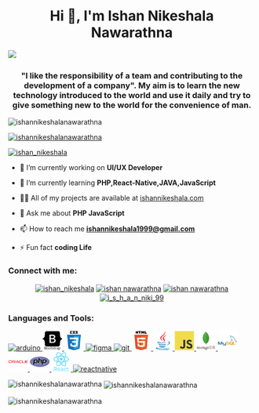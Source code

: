 
<h1 align="center">Hi 👋, I'm Ishan Nikeshala Nawarathna</h1>

<img src="https://camo.githubusercontent.com/a93031e8b1d874c7d1f76754c67db6530b3087117e7e5ca4dd9c0d903d53efaf/68747470733a2f2f7170682e6366322e71756f726163646e2e6e65742f6d61696e2d71696d672d6661376234626463336232663733653734396535633263363436643461653133">

<h3 align="center">"I like the responsibility of a team and contributing to the development of a company". My aim is to learn the new technology introduced to the world and use it daily and try to give something new to the world for the convenience of man.</h3>

<p align="left"> <img src="https://komarev.com/ghpvc/?username=ishannikeshalanawarathna&label=Profile%20views&color=0e75b6&style=flat" alt="ishannikeshalanawarathna" /> </p>

<p align="left"> <a href="https://github.com/ryo-ma/github-profile-trophy"><img src="https://github-profile-trophy.vercel.app/?username=ishannikeshalanawarathna" alt="ishannikeshalanawarathna" /></a> </p>

<p align="left"> <a href="https://twitter.com/ishan_nikeshala" target="blank"><img src="https://img.shields.io/twitter/follow/ishan_nikeshala?logo=twitter&style=for-the-badge" alt="ishan_nikeshala" /></a> </p>

- 🔭 I’m currently working on **UI/UX Developer**

- 🌱 I’m currently learning **PHP,React-Native,JAVA,JavaScript**

- 👨‍💻 All of my projects are available at [ishannikeshala.com](ishannikeshala.com)

- 💬 Ask me about **PHP JavaScript**

- 📫 How to reach me **ishannikeshala1999@gmail.com**

- ⚡ Fun fact **coding Life**

<h3 align="left">Connect with me:</h3>
<p align="center">
<a href="https://twitter.com/ishan_nikeshala" target="blank"><img align="center" src="https://raw.githubusercontent.com/rahuldkjain/github-profile-readme-generator/master/src/images/icons/Social/twitter.svg" alt="ishan_nikeshala" height="30" width="40" /></a>
<a href="https://linkedin.com/in/ishan nawarathna" target="blank"><img align="center" src="https://raw.githubusercontent.com/rahuldkjain/github-profile-readme-generator/master/src/images/icons/Social/linked-in-alt.svg" alt="ishan nawarathna" height="30" width="40" /></a>
<a href="https://fb.com/ishan nawarathna" target="blank"><img align="center" src="https://raw.githubusercontent.com/rahuldkjain/github-profile-readme-generator/master/src/images/icons/Social/facebook.svg" alt="ishan nawarathna" height="30" width="40" /></a>
<a href="https://instagram.com/i_s_h_a_n_niki_99" target="blank"><img align="center" src="https://raw.githubusercontent.com/rahuldkjain/github-profile-readme-generator/master/src/images/icons/Social/instagram.svg" alt="i_s_h_a_n_niki_99" height="30" width="40" /></a>
</p>

<h3 align="left">Languages and Tools:</h3>
<p align="left"> <a href="https://www.arduino.cc/" target="_blank" rel="noreferrer"> <img src="https://cdn.worldvectorlogo.com/logos/arduino-1.svg" alt="arduino" width="40" height="40"/> </a> <a href="https://getbootstrap.com" target="_blank" rel="noreferrer"> <img src="https://raw.githubusercontent.com/devicons/devicon/master/icons/bootstrap/bootstrap-plain-wordmark.svg" alt="bootstrap" width="40" height="40"/> </a> <a href="https://www.w3schools.com/css/" target="_blank" rel="noreferrer"> <img src="https://raw.githubusercontent.com/devicons/devicon/master/icons/css3/css3-original-wordmark.svg" alt="css3" width="40" height="40"/> </a> <a href="https://www.figma.com/" target="_blank" rel="noreferrer"> <img src="https://www.vectorlogo.zone/logos/figma/figma-icon.svg" alt="figma" width="40" height="40"/> </a> <a href="https://git-scm.com/" target="_blank" rel="noreferrer"> <img src="https://www.vectorlogo.zone/logos/git-scm/git-scm-icon.svg" alt="git" width="40" height="40"/> </a> <a href="https://www.w3.org/html/" target="_blank" rel="noreferrer"> <img src="https://raw.githubusercontent.com/devicons/devicon/master/icons/html5/html5-original-wordmark.svg" alt="html5" width="40" height="40"/> </a> <a href="https://www.java.com" target="_blank" rel="noreferrer"> <img src="https://raw.githubusercontent.com/devicons/devicon/master/icons/java/java-original.svg" alt="java" width="40" height="40"/> </a> <a href="https://developer.mozilla.org/en-US/docs/Web/JavaScript" target="_blank" rel="noreferrer"> <img src="https://raw.githubusercontent.com/devicons/devicon/master/icons/javascript/javascript-original.svg" alt="javascript" width="40" height="40"/> </a> <a href="https://www.mongodb.com/" target="_blank" rel="noreferrer"> <img src="https://raw.githubusercontent.com/devicons/devicon/master/icons/mongodb/mongodb-original-wordmark.svg" alt="mongodb" width="40" height="40"/> </a> <a href="https://www.mysql.com/" target="_blank" rel="noreferrer"> <img src="https://raw.githubusercontent.com/devicons/devicon/master/icons/mysql/mysql-original-wordmark.svg" alt="mysql" width="40" height="40"/> </a> <a href="https://www.oracle.com/" target="_blank" rel="noreferrer"> <img src="https://raw.githubusercontent.com/devicons/devicon/master/icons/oracle/oracle-original.svg" alt="oracle" width="40" height="40"/> </a> <a href="https://www.php.net" target="_blank" rel="noreferrer"> <img src="https://raw.githubusercontent.com/devicons/devicon/master/icons/php/php-original.svg" alt="php" width="40" height="40"/> </a> <a href="https://reactjs.org/" target="_blank" rel="noreferrer"> <img src="https://raw.githubusercontent.com/devicons/devicon/master/icons/react/react-original-wordmark.svg" alt="react" width="40" height="40"/> </a> <a href="https://reactnative.dev/" target="_blank" rel="noreferrer"> <img src="https://reactnative.dev/img/header_logo.svg" alt="reactnative" width="40" height="40"/> </a> </p>

<p><img align="left" src="https://github-readme-stats.vercel.app/api/top-langs?username=ishannikeshalanawarathna&show_icons=true&locale=en&layout=compact" alt="ishannikeshalanawarathna" /></p>

<p>&nbsp;<img align="center" src="https://github-readme-stats.vercel.app/api?username=ishannikeshalanawarathna&show_icons=true&locale=en" alt="ishannikeshalanawarathna" /></p>

<p><img align="center" src="https://github-readme-streak-stats.herokuapp.com/?user=ishannikeshalanawarathna&" alt="ishannikeshalanawarathna" /></p>
